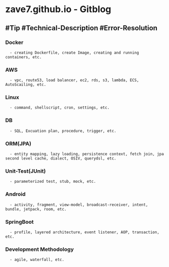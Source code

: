 # zave7.github.io - Gitblog
   ## #Tip #Technical-Description #Error-Resolution 
   ### Docker
      - creating Dockerfile, create Image, creating and running containers, etc.
   ### AWS
      - vpc, route53, load balancer, ec2, rds, s3, lambda, ECS, AutoScailing, etc.
   ### Linux
      - command, shellscript, cron, settings, etc.
   ### DB
      - SQL, Excuation plan, procedure, trigger, etc.
   ### ORM(JPA)
      - entity mapping, lazy loading, persistence context, fetch join, jpa second level cache, dialect, OSIV, querydsl, etc.
   ### Unit-Test(JUnit)
      - parameterized test, stub, mock, etc.
   ### Android
      - activity, fragment, view-model, broadcast-receiver, intent, bundle, jetpack, room, etc.
   ### SpringBoot
      - profile, layered architecture, event listener, AOP, transaction, etc.
   ### Development Methodology
      - agile, waterfall, etc.
